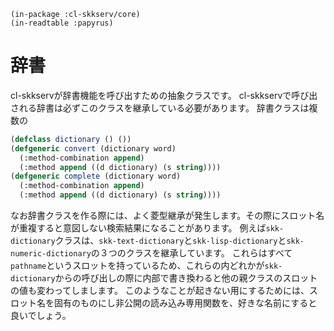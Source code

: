     (in-package :cl-skkserv/core)
    (in-readtable :papyrus)

# 辞書

<!--
Copyright (C) 2017 TANIGUCHI Masaya

This program is free software; you can redistribute it and/or modify
it under the terms of the GNU General Public License as published by
the Free Software Foundation; either version 3 of the License, or
(at your option) any later version.

This program is distributed in the hope that it will be useful,
but WITHOUT ANY WARRANTY; without even the implied warranty of
MERCHANTABILITY or FITNESS FOR A PARTICULAR PURPOSE.  See the
GNU General Public License for more details.

You should have received a copy of the GNU General Public License
along with this program; if not, write to the Free Software Foundation,
Inc., 51 Franklin Street, Fifth Floor, Boston, MA 02110-1301  USA
-->

cl-skkservが辞書機能を呼び出すための抽象クラスです。
cl-skkservで呼び出される辞書は必ずこのクラスを継承している必要があります。
辞書クラスは複数の

```lisp
(defclass dictionary () ())
(defgeneric convert (dictionary word)
  (:method-combination append)
  (:method append ((d dictionary) (s string))))
(defgeneric complete (dictionary word)
  (:method-combination append)
  (:method append ((d dictionary) (s string))))
```

なお辞書クラスを作る際には、よく菱型継承が発生します。その際にスロット名が重複すると意図しない検索結果になることがあります。
例えば`skk-dictionary`クラスは、`skk-text-dictionary`と`skk-lisp-dictionary`と`skk-numeric-dictionary`の３つのクラスを継承しています。
これらはすべて`pathname`というスロットを持っているため、これらの内どれかが`skk-dictionary`からの呼び出しの際に内部で書き換わると他の親クラスのスロットの値も変わってしまします。
このようなことが起きない用にするためには、スロット名を固有のものにし非公開の読み込み専用関数を、好きな名前にすると良いでしょう。

